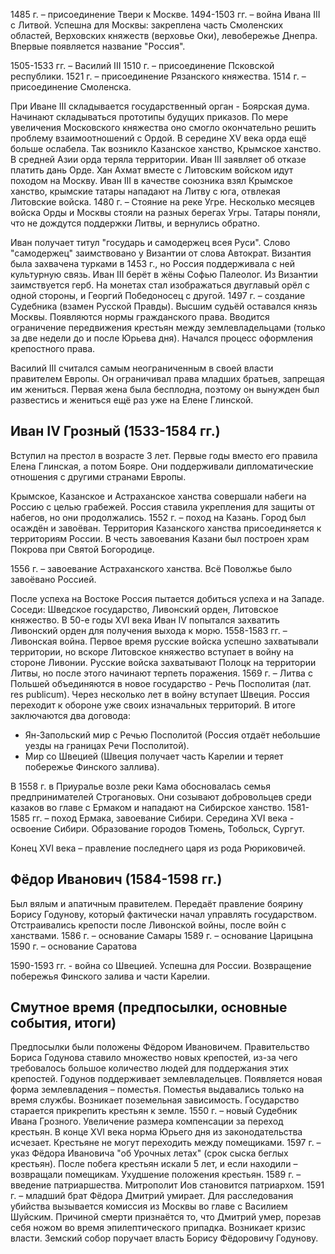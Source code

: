 1485 г. – присоединение Твери к Москве. 
1494-1503 гг. – война Ивана III с Литвой. Успешна для Москвы: закреплена часть Смоленских областей, Верховских княжеств (верховье Оки), левобережье Днепра. 
Впервые появляется название "Россия". 

1505-1533 гг. – Василий III
1510 г. – присоединение Псковской республики.
1521 г. – присоединение Рязанского княжества.
1514 г. – присоединение Смоленска. 

При Иване III складывается государственный орган - Боярская дума. Начинают складываться прототипы будущих приказов. 
По мере увеличения Московского княжества оно смогло окончательно решить проблему взаимоотношений с Ордой. 
В середине XV века орда ещё больше ослабела. Так возникло Казанское ханство, Крымское ханство. В средней Азии орда теряла территории. 
Иван III заявляет об отказе платить дань Орде. 
Хан Ахмат вместе с Литовским войском идут походом на Москву. Иван III в качестве союзника взял Крымское ханство, крымские татары нападают на Литву с юга, отвлекая Литовские войска.
1480 г. – Стояние на реке Угре. Несколько месяцев войска Орды и Москвы стояли на разных берегах Угры. Татары поняли, что не дождутся поддержки Литвы, и вернулись обратно.

Иван получает титул "государь и самодержец всея Руси". Слово "самодержец" заимствовано у Византии от слова Автократ. 
Византия была захвачена турками в 1453 г., но Россия поддерживала с ней культурную связь. Иван III берёт в жёны Софью Палеолог. Из Византии заимствуется герб. На монетах стал изображаться двуглавый орёл с одной стороны, и Георгий Победоносец с другой. 
1497 г. – создание Судебника (взамен Русской Правды). Высшим судьёй оставался князь Москвы. Появляются нормы гражданского права. Вводится ограничение передвижения крестьян между землевладельцами (только за две недели до и после Юрьева дня). Начался процесс оформления крепостного права. 

Василий III считался самым неограниченным в своей власти правителем Европы. Он ограничивал права младших братьев, запрещая им жениться. Первая жена была бесплодна, поэтому он вынужден был развестись и жениться ещё раз уже на Елене Глинской. 

## Иван IV Грозный (1533-1584 гг.)
Вступил на престол в возрасте 3 лет. Первые годы вместо его правила Елена Глинская, а потом Бояре. Они поддерживали дипломатические отношения с другими странами Европы. 

Крымское, Казанское и Астраханское ханства совершали набеги на Россию с целью грабежей. Россия ставила укрепления для защиты от набегов, но они продолжались. 
1552 г. – поход на Казань. Город был осаждён и завоёван. Территория Казанского ханства присоединяется к территориям России. В честь завоевания Казани был построен храм Покрова при Святой Богородице. 

1556 г. – завоевание Астраханского ханства. Всё Поволжье было завоёвано Россией. 

После успеха на Востоке Россия пытается добиться успеха и на Западе. 
Соседи: Шведское государство, Ливонский орден, Литовское княжество. 
В 50-е годы XVI века Иван IV попытался захватить Ливонский орден для получения выхода к морю. 
1558-1583 гг. – Ливонская война. Первое время русские войска успешно захватывали территории, но вскоре Литовское княжество вступает в войну на стороне Ливонии. Русские войска захватывают Полоцк на территории Литвы, но после этого начинают терпеть поражения. 
1569 г. – Литва с Польшей объединяются в новое государство - Речь Посполитая (лат. res publicum). 
Через несколько лет в войну вступает Швеция. 
Россия переходит к обороне уже своих изначальных территорий.
В итоге заключаются два договода:
- Ян-Запольский мир с Речью Посполитой (Россия отдаёт небольшие уезды на границах Речи Посполитой).
- Мир со Швецией (Швеция получает часть Карелии и теряет побережье Финского заллива). 

В 1558 г. в Приуралье возле реки Кама обосновалась семья предпринимателей Строгановых. Они созывают добровольцев среди казаков во главе с Ермаком и нападают на Сибирское ханство.
1581-1585 гг. – поход Ермака, завоевание Сибири. 
Середина XVI века - освоение Сибири. 
Образование городов Тюмень, Тобольск, Сургут. 

Конец XVI века – правление последнего царя из рода Рюриковичей.

## Фёдор Иванович (1584-1598 гг.)
Был вялым и апатичным правителем. Передаёт правление боярину Борису Годунову, который фактически начал управлять государством. Отстраивались крепости после Ливонской войны, после войн с ханствами. 
1586 г. – основание Самары
1589 г. – основание Царицына
1590 г. – основание Саратова

1590-1593 гг. - война со Швецией. Успешна для России. Возвращение побережья Финского залива и части Карелии.

## Смутное время (предпосылки, основные события, итоги)
Предпосылки были положены Фёдором Ивановичем. Правительство Бориса Годунова ставило множество новых крепостей, из-за чего требовалось большое количество людей для поддержания этих крепостей. 
Годунов поддерживает землевладельцев. Появляется новая форма землевладения – поместья. Поместья выдавались только на время службы. 
Возникает поземельная зависимость. Государство старается прикрепить крестьян к земле. 
1550 г. – новый Судебник Ивана Грозного. Увеличение размера компенсации за переход крестьян. 
В конце XVI века норма Юрьего дня из законодательства исчезает. Крестьяне не могут переходить между помещиками. 
1597 г. – указ Фёдора Ивановича "об Урочных летах" (срок сыска беглых крестьян). После побега крестьян искали 5 лет, и если находили – возвращали помещикам. 
Ухудшение положения крестьян. 
1589 г. – введение патриаршества. Митрополит Иов становится патриархом. 
1591 г. – младший брат Фёдора Дмитрий умирает. Для расследования убийства вызывается комиссия из Москвы во главе с Василием Шуйским. Причиной смерти признаётся то, что Дмитрий умер, порезав себя ножом во время эпилептического припадка. 
Возникает кризис власти. 
Земский собор поручает власть Борису Фёдоровичу Годунову. 